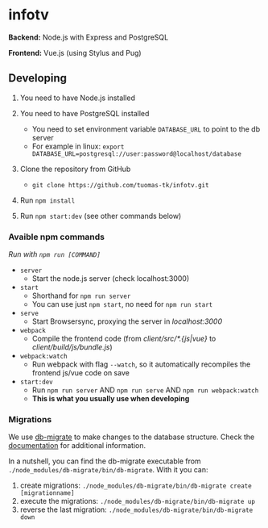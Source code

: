 # infotv

**Backend:** Node.js with Express and PostgreSQL

**Frontend:** Vue.js (using Stylus and Pug)



## Developing

1. You need to have Node.js installed
2. You need to have PostgreSQL installed
    * You need to set environment variable `DATABASE_URL` to point to the db server
    * For example in linux: `export DATABASE_URL=postgresql://user:password@localhost/database`

2. Clone the repository from GitHub
    * `git clone https://github.com/tuomas-tk/infotv.git`
3. Run `npm install`
4. Run `npm start:dev` (see other commands below)


### Avaible npm commands
_Run with `npm run [COMMAND]`_

* `server`
    * Start the node.js server (check localhost:3000)
* `start`
    * Shorthand for `npm run server`
    * You can use just `npm start`, no need for `npm run start`
* `serve`
    * Start Browsersync, proxying the server in _localhost:3000_
* `webpack`
    * Compile the frontend code (from _client/src/*.{js|vue}_ to _client/build/js/bundle.js_)
* `webpack:watch`
    * Run webpack with flag `--watch`, so it automatically recompiles the frontend js/vue code on save
* `start:dev`
    * Run `npm run server` AND `npm run serve` AND `npm run webpack:watch`
    * **This is what you usually use when developing**


### Migrations

We use [db-migrate](https://www.npmjs.com/package/db-migrate) to make changes to the database structure. Check the [documentation](https://db-migrate.readthedocs.io/en/latest/) for additional information.

In a nutshell, you can find the db-migrate executable from `./node_modules/db-migrate/bin/db-migrate`. With it you can:

1. create migrations: `./node_modules/db-migrate/bin/db-migrate create [migrationname]`
2. execute the migrations: `./node_modules/db-migrate/bin/db-migrate up`
2. reverse the last migration: `./node_modules/db-migrate/bin/db-migrate down`
